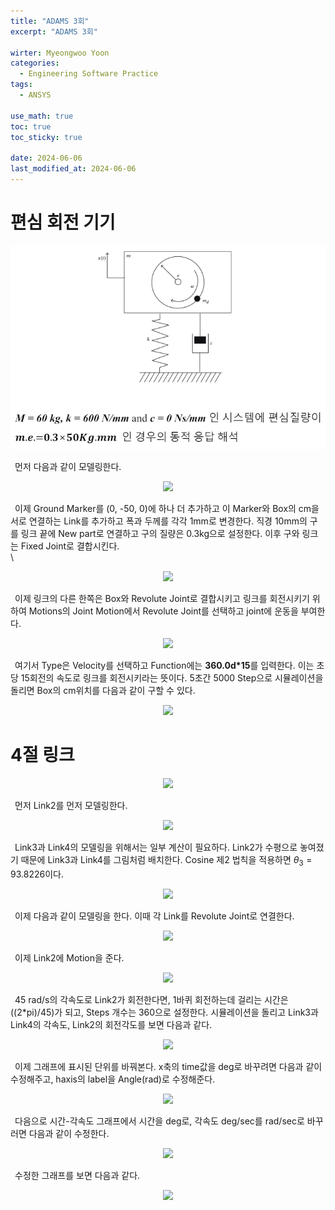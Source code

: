```yaml
---
title: "ADAMS 3회"
excerpt: "ADAMS 3회"

wirter: Myeongwoo Yoon
categories:
  - Engineering Software Practice
tags:
  - ANSYS

use_math: true
toc: true
toc_sticky: true
 
date: 2024-06-06
last_modified_at: 2024-06-06
---
```


편심 회전 기기
======
<p align="center"><img src="/assets/img/공학소프트웨어실습/Adams/3화-1-1.png"></p>

&ensp;먼저 다음과 같이 모델링한다.<br/>
<p align="center"><img src="/assets/img/공학소프트웨어실습/Adams/3화-1-2.png"></p>

&ensp;이제 Ground Marker를 (0, -50, 0)에 하나 더 추가하고 이 Marker와 Box의 cm을 서로 연결하는 Link를 추가하고 폭과 두께를 각각 1mm로 변경한다. 직경 10mm의 구를 링크 끝에 New part로 연결하고 구의 질량은 0.3kg으로 설정한다. 이후 구와 링크는 Fixed Joint로 결합시킨다.<br/>\
<p align="center"><img src="/assets/img/공학소프트웨어실습/Adams/3화-1-3.png"></p>

&ensp;이제 링크의 다른 한쪽은 Box와 Revolute Joint로 결합시키고 링크를 회전시키기 위하여 Motions의 Joint Motion에서 Revolute Joint를 선택하고 joint에 운동을 부여한다.<br/>
<p align="center"><img src="/assets/img/공학소프트웨어실습/Adams/3화-1-4.png"></p>

&ensp;여기서 Type은 Velocity를 선택하고 Function에는 **360.0d*15**를 입력한다. 이는 초당 15회전의 속도로 링크를 회전시키라는 뜻이다. 5초간 5000 Step으로 시뮬레이션을 돌리면 Box의 cm위치를 다음과 같이 구할 수 있다.<br/>
<p align="center"><img src="/assets/img/공학소프트웨어실습/Adams/3화-1-5.png"></p>

4절 링크
======
<p align="center"><img src="/assets/img/공학소프트웨어실습/Adams/3화-2-1.png"></p>

&ensp;먼저 Link2를 먼저 모델링한다.<br/>
<p align="center"><img src="/assets/img/공학소프트웨어실습/Adams/3화-2-2.png"></p>

&ensp;Link3과 Link4의 모델링을 위해서는 일부 계산이 필요하다. Link2가 수평으로 놓여졌기 때문에 Link3과 Link4를 그림처럼 배치한다. Cosine 제2 법칙을 적용하면 $\theta_3 = 93.8226$이다.<br/>
<p align="center"><img src="/assets/img/공학소프트웨어실습/Adams/3화-2-3.png"></p>

&ensp;이제 다음과 같이 모델링을 한다. 이때 각 Link를 Revolute Joint로 연결한다.<br/>
<p align="center"><img src="/assets/img/공학소프트웨어실습/Adams/3화-2-4.png"></p>

&ensp;이제 Link2에 Motion을 준다.<br/>
<p align="center"><img src="/assets/img/공학소프트웨어실습/Adams/3화-2-5.png"></p>

&ensp;45 rad/s의 각속도로 Link2가 회전한다면, 1바퀴 회전하는데 걸리는 시간은 ((2*pi)/45)가 되고, Steps 개수는 360으로 설정한다. 시뮬레이션을 돌리고 Link3과 Link4의 각속도, Link2의 회전각도를 보면 다음과 같다.<br/>
<p align="center"><img src="/assets/img/공학소프트웨어실습/Adams/3화-2-6.png"></p>

&ensp;이제 그래프에 표시된 단위를 바꿔본다. x축의 time값을 deg로 바꾸려면 다음과 같이 수정해주고, haxis의 label을 Angle(rad)로 수정해준다.<br/>
<p align="center"><img src="/assets/img/공학소프트웨어실습/Adams/3화-2-7.png"></p>

&ensp;다음으로 시간-각속도 그래프에서 시간을 deg로, 각속도 deg/sec를 rad/sec로 바꾸러면 다음과 같이 수정한다.<br/>
<p align="center"><img src="/assets/img/공학소프트웨어실습/Adams/3화-2-8.png"></p>

&ensp;수정한 그래프를 보면 다음과 같다.<br/>
<p align="center"><img src="/assets/img/공학소프트웨어실습/Adams/3화-2-9.png"></p>